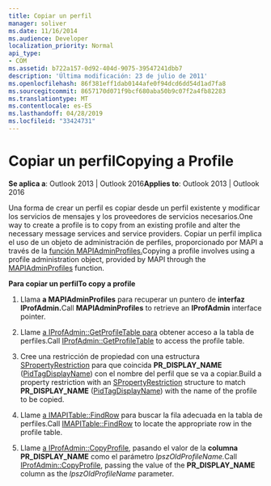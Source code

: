 ```yaml
---
title: Copiar un perfil
manager: soliver
ms.date: 11/16/2014
ms.audience: Developer
localization_priority: Normal
api_type:
- COM
ms.assetid: b722a157-0d92-404d-9075-39547241dbb7
description: 'Última modificación: 23 de julio de 2011'
ms.openlocfilehash: 86f381eff1dab0144afe0f94dcd6dd54d1ad7fa8
ms.sourcegitcommit: 8657170d071f9bcf680aba50b9c07f2a4fb82283
ms.translationtype: MT
ms.contentlocale: es-ES
ms.lasthandoff: 04/28/2019
ms.locfileid: "33424731"
---
```

# <a name="copying-a-profile"></a><span data-ttu-id="1c044-103">Copiar un perfil</span><span class="sxs-lookup"><span data-stu-id="1c044-103">Copying a Profile</span></span>

  
  
<span data-ttu-id="1c044-104">**Se aplica a**: Outlook 2013 | Outlook 2016</span><span class="sxs-lookup"><span data-stu-id="1c044-104">**Applies to**: Outlook 2013 | Outlook 2016</span></span> 
  
<span data-ttu-id="1c044-105">Una forma de crear un perfil es copiar desde un perfil existente y modificar los servicios de mensajes y los proveedores de servicios necesarios.</span><span class="sxs-lookup"><span data-stu-id="1c044-105">One way to create a profile is to copy from an existing profile and alter the necessary message services and service providers.</span></span> <span data-ttu-id="1c044-106">Copiar un perfil implica el uso de un objeto de administración de perfiles, proporcionado por MAPI a través de la [función MAPIAdminProfiles.](mapiadminprofiles.md)</span><span class="sxs-lookup"><span data-stu-id="1c044-106">Copying a profile involves using a profile administration object, provided by MAPI through the [MAPIAdminProfiles](mapiadminprofiles.md) function.</span></span> 
  
 <span data-ttu-id="1c044-107">**Para copiar un perfil**</span><span class="sxs-lookup"><span data-stu-id="1c044-107">**To copy a profile**</span></span>
  
1. <span data-ttu-id="1c044-108">Llama **a MAPIAdminProfiles** para recuperar un puntero de **interfaz IProfAdmin.**</span><span class="sxs-lookup"><span data-stu-id="1c044-108">Call **MAPIAdminProfiles** to retrieve an **IProfAdmin** interface pointer.</span></span> 
    
2. <span data-ttu-id="1c044-109">Llame [a IProfAdmin::GetProfileTable para](iprofadmin-getprofiletable.md) obtener acceso a la tabla de perfiles.</span><span class="sxs-lookup"><span data-stu-id="1c044-109">Call [IProfAdmin::GetProfileTable](iprofadmin-getprofiletable.md) to access the profile table.</span></span> 
    
3. <span data-ttu-id="1c044-110">Cree una restricción de propiedad con una estructura [SPropertyRestriction](spropertyrestriction.md) para que coincida **PR_DISPLAY_NAME** ([PidTagDisplayName](pidtagdisplayname-canonical-property.md)) con el nombre del perfil que se va a copiar.</span><span class="sxs-lookup"><span data-stu-id="1c044-110">Build a property restriction with an [SPropertyRestriction](spropertyrestriction.md) structure to match **PR_DISPLAY_NAME** ([PidTagDisplayName](pidtagdisplayname-canonical-property.md)) with the name of the profile to be copied.</span></span> 
    
4. <span data-ttu-id="1c044-111">Llame [a IMAPITable::FindRow](imapitable-findrow.md) para buscar la fila adecuada en la tabla de perfiles.</span><span class="sxs-lookup"><span data-stu-id="1c044-111">Call [IMAPITable::FindRow](imapitable-findrow.md) to locate the appropriate row in the profile table.</span></span> 
    
5. <span data-ttu-id="1c044-112">Llame [a IProfAdmin::CopyProfile](iprofadmin-copyprofile.md), pasando el valor de la **columna PR_DISPLAY_NAME** como el parámetro _lpszOldProfileName._</span><span class="sxs-lookup"><span data-stu-id="1c044-112">Call [IProfAdmin::CopyProfile](iprofadmin-copyprofile.md), passing the value of the **PR_DISPLAY_NAME** column as the  _lpszOldProfileName_ parameter.</span></span> 
    

